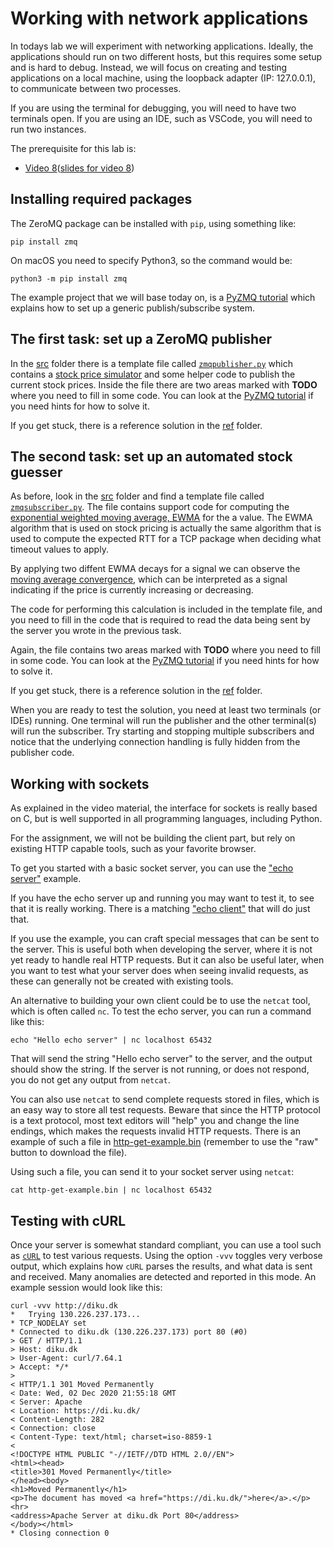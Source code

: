 # Working with network applications

In todays lab we will experiment with networking applications. Ideally, the applications should run on two different hosts, but this requires some setup and is hard to debug. Instead, we will focus on creating and testing applications on a local machine, using the loopback adapter (IP: 127.0.0.1), to communicate between two processes.

If you are using the terminal for debugging, you will need to have two terminals open. If you are using an IDE, such as VSCode, you will need to run two instances.

The prerequisite for this lab is:
  * [Video 8](https://sid.erda.dk/share_redirect/E1AHoSA0B6/8%20-%20Lecture.mp4)([slides for video 8](https://github.com/diku-dk/hpps-e2020-pub/raw/master/material/4-l-2/8%20-%20Lecture.pdf))

## Installing required packages

The ZeroMQ package can be installed with `pip`, using something like:
```
pip install zmq
```

On macOS you need to specify Python3, so the command would be:
```
python3 -m pip install zmq
```

The example project that we will base today on, is a [PyZMQ tutorial](https://learning-0mq-with-pyzmq.readthedocs.io/en/latest/pyzmq/patterns/pubsub.html) which explains how to set up a generic publish/subscribe system.

## The first task: set up a ZeroMQ publisher

In the [src](./src/) folder there is a template file called [`zmqpublisher.py`](./src/zmqpublisher.py) which contains a [stock price simulator](https://towardsdatascience.com/create-a-stock-price-simulator-with-python-b08a184f197d) and some helper code to publish the current stock prices. Inside the file there are two areas marked with **TODO** where you need to fill in some code. You can look at the [PyZMQ tutorial](https://learning-0mq-with-pyzmq.readthedocs.io/en/latest/pyzmq/patterns/pubsub.html) if you need hints for how to solve it.

If you get stuck, there is a reference solution in the [ref](./ref/) folder.

## The second task: set up an automated stock guesser

As before, look in the [src](./src/) folder and find a template file called [`zmqsubscriber.py`](./src/zmqsubscriber.py). The file contains support code for computing the [exponential weighted moving average, EWMA](https://en.wikipedia.org/wiki/Moving_average#Exponential_moving_average) for the a value. The EWMA algorithm that is used on stock pricing is actually the same algorithm that is used to compute the expected RTT for a TCP package when deciding what timeout values to apply.

By applying two diffent EWMA decays for a signal we can observe the [moving average convergence](https://en.wikipedia.org/wiki/MACD), which can be interpreted as a signal indicating if the price is currently increasing or decreasing.

The code for performing this calculation is included in the template file, and you need to fill in the code that is required to read the data being sent by the server you wrote in the previous task.

Again, the file contains two areas marked with **TODO** where you need to fill in some code. You can look at the [PyZMQ tutorial](https://learning-0mq-with-pyzmq.readthedocs.io/en/latest/pyzmq/patterns/pubsub.html) if you need hints for how to solve it.

If you get stuck, there is a reference solution in the [ref](./ref/) folder.

When you are ready to test the solution, you need at least two terminals (or IDEs) running. One terminal will run the publisher and the other terminal(s) will run the subscriber. Try starting and stopping multiple subscribers and notice that the underlying connection handling is fully hidden from the publisher code.

## Working with sockets

As explained in the video material, the interface for sockets is really based on C, but is well supported in all programming languages, including Python.

For the assignment, we will not be building the client part, but rely on existing HTTP capable tools, such as your favorite browser.

To get you started with a basic socket server, you can use the ["echo server"](https://realpython.com/python-sockets/#echo-server) example.

If you have the echo server up and running you may want to test it, to see that it is really working. There is a matching ["echo client"](https://realpython.com/python-sockets/#echo-client) that will do just that.

If you use the example, you can craft special messages that can be sent to the server. This is useful both when developing the server, where it is not yet ready to handle real HTTP requests. But it can also be useful later, when you want to test what your server does when seeing invalid requests, as these can generally not be created with existing tools.

An alternative to building your own client could be to use the `netcat` tool, which is often called `nc`. To test the echo server, you can run a command like this:
```
echo "Hello echo server" | nc localhost 65432
```

That will send the string "Hello echo server" to the server, and the output should show the string. If the server is not running, or does not respond, you do not get any output from `netcat`.

You can also use `netcat` to send complete requests stored in files, which is an easy way to store all test requests. Beware that since the HTTP protocol is a text protocol, most text editors will "help" you and change the line endings, which makes the requests invalid HTTP requests. There is an example of such a file in [http-get-example.bin](./src/http-get-example.bin) (remember to use the "raw" button to download the file).

Using such a file, you can send it to your socket server using `netcat`:
```
cat http-get-example.bin | nc localhost 65432
```

## Testing with cURL

Once your server is somewhat standard compliant, you can use a tool such as [`cURL`](https://curl.se/) to test various requests. Using the option `-vvv` toggles very verbose output, which explains how `cURL` parses the results, and what data is sent and received. Many anomalies are detected and reported in this mode. An example session would look like this:

```
curl -vvv http://diku.dk
*   Trying 130.226.237.173...
* TCP_NODELAY set
* Connected to diku.dk (130.226.237.173) port 80 (#0)
> GET / HTTP/1.1
> Host: diku.dk
> User-Agent: curl/7.64.1
> Accept: */*
>
< HTTP/1.1 301 Moved Permanently
< Date: Wed, 02 Dec 2020 21:55:18 GMT
< Server: Apache
< Location: https://di.ku.dk/
< Content-Length: 282
< Connection: close
< Content-Type: text/html; charset=iso-8859-1
<
<!DOCTYPE HTML PUBLIC "-//IETF//DTD HTML 2.0//EN">
<html><head>
<title>301 Moved Permanently</title>
</head><body>
<h1>Moved Permanently</h1>
<p>The document has moved <a href="https://di.ku.dk/">here</a>.</p>
<hr>
<address>Apache Server at diku.dk Port 80</address>
</body></html>
* Closing connection 0
```
